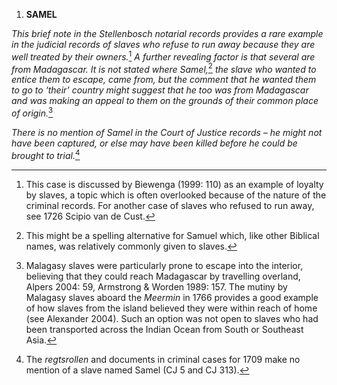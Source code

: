 1.  **SAMEL**

*This brief note in the Stellenbosch notarial records provides a rare
example in the judicial records of slaves who refuse to run away because
they are well treated by their owners.*[^1] *A further revealing factor
is that several are from Madagascar. It is not stated where Samel,*[^2]
*the slave who wanted to entice them to escape, came from, but the
comment that he wanted them to go to ‘their’ country might suggest that
he too was from Madagascar and was making an appeal to them on the
grounds of their common place of origin.*[^3]

*There is no mention of Samel in the Court of Justice records – he might
not have been captured, or else may have been killed before he could be
brought to trial.*[^4]

[^1]: This case is discussed by Biewenga (1999: 110) as an example of
    loyalty by slaves, a topic which is often overlooked because of the
    nature of the criminal records. For another case of slaves who
    refused to run away, see 1726 Scipio van de Cust.

[^2]: This might be a spelling alternative for Samuel which, like other
    Biblical names, was relatively commonly given to slaves.

[^3]: Malagasy slaves were particularly prone to escape into the
    interior, believing that they could reach Madagascar by travelling
    overland, Alpers 2004: 59, Armstrong & Worden 1989: 157. The mutiny
    by Malagasy slaves aboard the *Meermin* in 1766 provides a good
    example of how slaves from the island believed they were within
    reach of home (see Alexander 2004). Such an option was not open to
    slaves who had been transported across the Indian Ocean from South
    or Southeast Asia.

[^4]: The *regtsrollen* and documents in criminal cases for 1709 make no
    mention of a slave named Samel (CJ 5 and CJ 313).
